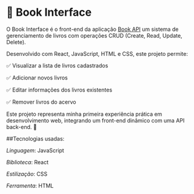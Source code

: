 # 🎨 Book Interface

O Book Interface é o front-end da aplicação [Book API](https://github.com/gabsmariaaaa/api-book) um sistema de gerenciamento de livros com operações CRUD (Create, Read, Update, Delete).

Desenvolvido com React, JavaScript, HTML e CSS, este projeto permite:

✅ Visualizar a lista de livros cadastrados

✅ Adicionar novos livros

✅ Editar informações dos livros existentes

✅ Remover livros do acervo

Este projeto representa minha primeira experiência prática em desenvolvimento web, integrando um front-end dinâmico com uma API back-end. 🚀 

##Tecnologias usadas: 

*Linguagem*: JavaScript

*Biblioteca*: React

*Estilização*: CSS

*Ferramenta*: HTML 
